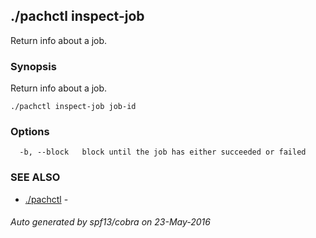 ## ./pachctl inspect-job

Return info about a job.

### Synopsis


Return info about a job.

```
./pachctl inspect-job job-id
```

### Options

```
  -b, --block   block until the job has either succeeded or failed
```

### SEE ALSO
* [./pachctl](./pachctl.md)	 - 

###### Auto generated by spf13/cobra on 23-May-2016
